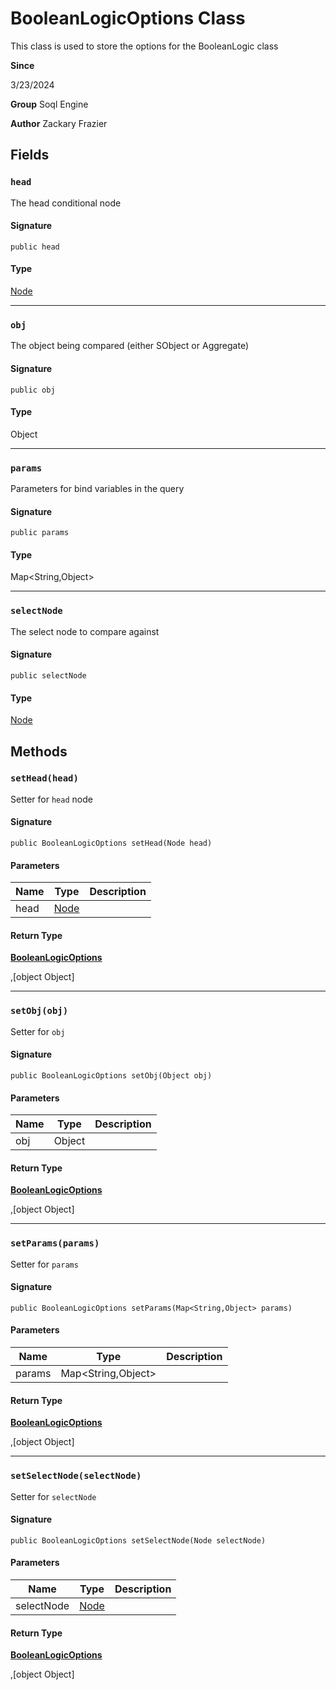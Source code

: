 # BooleanLogicOptions Class

This class is used to store the options for the BooleanLogic class

**Since** 

3/23/2024

**Group** Soql Engine

**Author** Zackary Frazier

## Fields
### `head`

The head conditional node

#### Signature
```apex
public head
```

#### Type
[Node](Node.md)

---

### `obj`

The object being compared (either SObject or Aggregate)

#### Signature
```apex
public obj
```

#### Type
Object

---

### `params`

Parameters for bind variables in the query

#### Signature
```apex
public params
```

#### Type
Map&lt;String,Object&gt;

---

### `selectNode`

The select node to compare against

#### Signature
```apex
public selectNode
```

#### Type
[Node](Node.md)

## Methods
### `setHead(head)`

Setter for `head` node

#### Signature
```apex
public BooleanLogicOptions setHead(Node head)
```

#### Parameters
| Name | Type | Description |
|------|------|-------------|
| head | [Node](Node.md) |  |

#### Return Type
**[BooleanLogicOptions](BooleanLogicOptions.md)**

,[object Object]

---

### `setObj(obj)`

Setter for `obj`

#### Signature
```apex
public BooleanLogicOptions setObj(Object obj)
```

#### Parameters
| Name | Type | Description |
|------|------|-------------|
| obj | Object |  |

#### Return Type
**[BooleanLogicOptions](BooleanLogicOptions.md)**

,[object Object]

---

### `setParams(params)`

Setter for `params`

#### Signature
```apex
public BooleanLogicOptions setParams(Map<String,Object> params)
```

#### Parameters
| Name | Type | Description |
|------|------|-------------|
| params | Map&lt;String,Object&gt; |  |

#### Return Type
**[BooleanLogicOptions](BooleanLogicOptions.md)**

,[object Object]

---

### `setSelectNode(selectNode)`

Setter for `selectNode`

#### Signature
```apex
public BooleanLogicOptions setSelectNode(Node selectNode)
```

#### Parameters
| Name | Type | Description |
|------|------|-------------|
| selectNode | [Node](Node.md) |  |

#### Return Type
**[BooleanLogicOptions](BooleanLogicOptions.md)**

,[object Object]